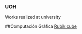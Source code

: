 ### UOH
Works realized at university

##Computación Gráfica
[Rubik cube](https://github.com/Zb4sty/UOH/tree/main/Computacion_grafica/Cubo%20Rubik)
